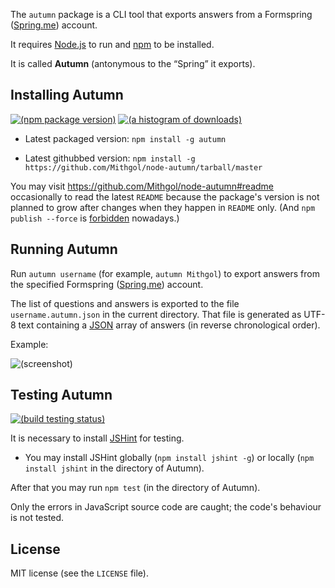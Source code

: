 The `autumn` package is a CLI tool that exports answers from a Formspring ([Spring.me](http://spring.me)) account.

It requires [Node.js](http://nodejs.org/) to run and [npm](https://www.npmjs.org/) to be installed.

It is called **Autumn** (antonymous to the “Spring” it exports).

## Installing Autumn

[![(npm package version)](https://nodei.co/npm/autumn.png?downloads=true)](https://npmjs.org/package/autumn) [![(a histogram of downloads)](https://nodei.co/npm-dl/autumn.png?months=3&height=2)](https://npmjs.org/package/autumn)

* Latest packaged version: `npm install -g autumn`

* Latest githubbed version: `npm install -g https://github.com/Mithgol/node-autumn/tarball/master`

You may visit https://github.com/Mithgol/node-autumn#readme occasionally to read the latest `README` because the package's version is not planned to grow after changes when they happen in `README` only. (And `npm publish --force` is [forbidden](http://blog.npmjs.org/post/77758351673/no-more-npm-publish-f) nowadays.)

## Running Autumn

Run `autumn username` (for example, `autumn Mithgol`) to export answers from the specified Formspring ([Spring.me](http://spring.me)) account.

The list of questions and answers is exported to the file `username.autumn.json` in the current directory. That file is generated as UTF-8 text containing a [JSON](http://json.org/) array of answers (in reverse chronological order).

Example:

![(screenshot)](https://cloud.githubusercontent.com/assets/1088720/4023135/a658754e-2b77-11e4-88e2-6f5f8dfe5628.gif)

## Testing Autumn

[![(build testing status)](https://travis-ci.org/Mithgol/node-autumn.svg?branch=master)](https://travis-ci.org/Mithgol/node-autumn)

It is necessary to install [JSHint](http://jshint.com/) for testing.

* You may install JSHint globally (`npm install jshint -g`) or locally (`npm install jshint` in the directory of Autumn).

After that you may run `npm test` (in the directory of Autumn).

Only the errors in JavaScript source code are caught; the code's behaviour is not tested.

## License

MIT license (see the `LICENSE` file).